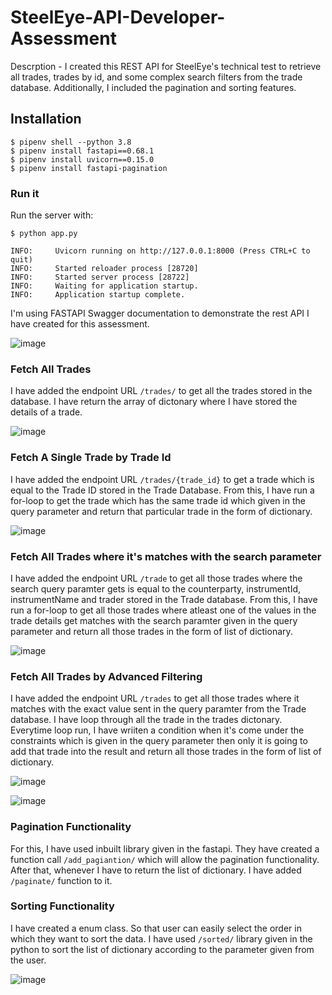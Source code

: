 # SteelEye-API-Developer-Assessment

Descrption - I created this REST API for SteelEye's technical test to retrieve all trades, trades by id, and some complex search filters from the trade database. Additionally, I included the pagination and sorting features.

## Installation
```console
$ pipenv shell --python 3.8
$ pipenv install fastapi==0.68.1
$ pipenv install uvicorn==0.15.0
$ pipenv install fastapi-pagination
```

### Run it

Run the server with:

```console
$ python app.py

INFO:     Uvicorn running on http://127.0.0.1:8000 (Press CTRL+C to quit)
INFO:     Started reloader process [28720]
INFO:     Started server process [28722]
INFO:     Waiting for application startup.
INFO:     Application startup complete.
```
I'm using FASTAPI Swagger documentation to demonstrate the rest API I have created for this assessment.

![image](https://user-images.githubusercontent.com/63094947/177128207-d55a33f6-cacb-4e83-9252-ed311d6866bf.png)


### Fetch All Trades

I have added the endpoint URL `/trades/` to get all the trades stored in the database. I have return the array of dictonary where I have stored the details of a trade.

![image](https://user-images.githubusercontent.com/63094947/177128093-ceaebb97-e50e-43bd-b78e-03c7d360d8d2.png)

### Fetch A Single Trade by Trade Id

I have added the endpoint URL `/trades/{trade_id}` to get a trade which is equal to the Trade ID stored in the Trade Database. From this, I have run a for-loop to get the trade which has the same trade id which given in the query parameter and return that particular trade in the form of dictionary.

![image](https://user-images.githubusercontent.com/63094947/177128911-7ab3e5a9-07fa-4d86-89d5-3e26f026d67f.png)

### Fetch All Trades where it's matches with the search parameter 
I have added the endpoint URL `/trade` to get all those trades where the search query paramter gets is equal to the counterparty, instrumentId, instrumentName and trader stored in the Trade database. From this, I have run a for-loop to get all those trades where atleast one of the values in the trade details get matches with the search paramter given in the query parameter and return all those trades in the form of list of dictionary.

![image](https://user-images.githubusercontent.com/63094947/177130368-76de6212-388b-47d4-b2a9-5af7e1d75d3f.png)

### Fetch All Trades by Advanced Filtering 
I have added the endpoint URL `/trades` to get all those trades where it matches with the exact value sent in the query paramter from the Trade database. I have loop through all the trade in the trades dictonary. Everytime loop run, I have wriiten a condition when it's come under the constraints which is given in the query parameter then only it is going to add that trade into the result and return all those trades in the form of list of dictionary.

![image](https://user-images.githubusercontent.com/63094947/177132104-3854395a-a202-4617-a148-65aebdb94eb4.png)

![image](https://user-images.githubusercontent.com/63094947/177131438-0b2e827f-8e21-49b6-ae97-2da966595534.png)

### Pagination Functionality 
For this, I have used inbuilt library given in the fastapi. They have created a function call `/add_pagiantion/` which will allow the pagination functionality. After that, whenever I have to return the list of dictionary. I have added `/paginate/` function to it.

### Sorting Functionality 
I have created a enum class. So that user can easily select the order in which they want to sort the data. I have used `/sorted/` library given in the python to sort the list of dictionary according to the parameter given from the user. 

![image](https://user-images.githubusercontent.com/63094947/177133273-8de9111f-5050-4c2e-8252-791322302d00.png)
